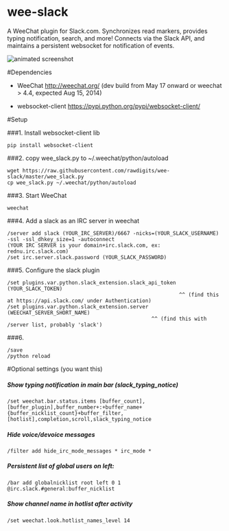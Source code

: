


wee-slack
=========

A WeeChat plugin for Slack.com. Synchronizes read markers, provides typing notification, search, and more! Connects via the Slack API, and maintains a persistent websocket for notification of events.

![animated screenshot](https://dl.dropboxusercontent.com/u/566560/slack.gif)

#Dependencies

  * WeeChat http://weechat.org/ 
    (dev build from May 17 onward or weechat > 4.4, expected Aug 15, 2014)

  * websocket-client https://pypi.python.org/pypi/websocket-client/

#Setup

###1. Install websocket-client lib

    pip install websocket-client

###2. copy wee_slack.py to ~/.weechat/python/autoload

    wget https://raw.githubusercontent.com/rawdigits/wee-slack/master/wee_slack.py
    cp wee_slack.py ~/.weechat/python/autoload

###3. Start WeeChat

    weechat

###4. Add a slack as an IRC server in weechat

    /server add slack (YOUR_IRC_SERVER)/6667 -nicks=(YOUR_SLACK_USERNAME) -ssl -ssl_dhkey_size=1 -autoconnect
    (YOUR IRC SERVER is your domain+irc.slack.com, ex: rednu.irc.slack.com)
    /set irc.server.slack.password (YOUR_SLACK_PASSWORD)

###5. Configure the slack plugin


    /set plugins.var.python.slack_extension.slack_api_token (YOUR_SLACK_TOKEN)
                                                            ^^ (find this at https://api.slack.com/ under Authentication)
    /set plugins.var.python.slack_extension.server (WEECHAT_SERVER_SHORT_NAME)
                                                   ^^ (find this with /server list, probably 'slack')

###6.
    
    /save
    /python reload
    
#Optional settings (you want this)

##### Show typing notification in main bar (slack_typing_notice)

    /set weechat.bar.status.items [buffer_count],[buffer_plugin],buffer_number+:+buffer_name+{buffer_nicklist_count}+buffer_filter,[hotlist],completion,scroll,slack_typing_notice

##### Hide voice/devoice messages

    /filter add hide_irc_mode_messages * irc_mode *

##### Persistent list of global users on left:

    /bar add globalnicklist root left 0 1 @irc.slack.#general:buffer_nicklist

##### Show channel name in hotlist after activity

    /set weechat.look.hotlist_names_level 14







    
